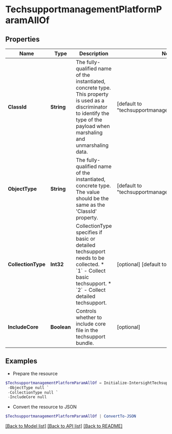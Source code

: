 # TechsupportmanagementPlatformParamAllOf
## Properties

Name | Type | Description | Notes
------------ | ------------- | ------------- | -------------
**ClassId** | **String** | The fully-qualified name of the instantiated, concrete type. This property is used as a discriminator to identify the type of the payload when marshaling and unmarshaling data. | [default to "techsupportmanagement.PlatformParam"]
**ObjectType** | **String** | The fully-qualified name of the instantiated, concrete type. The value should be the same as the &#39;ClassId&#39; property. | [default to "techsupportmanagement.PlatformParam"]
**CollectionType** | **Int32** | CollectionType specifies if basic or detailed techsupport needs to be collected. * &#x60;1&#x60; - Collect basic techsupport. * &#x60;2&#x60; - Collect detailed techsupport. | [optional] [default to 1]
**IncludeCore** | **Boolean** | Controls whether to include core file in the techsupport bundle. | [optional] 

## Examples

- Prepare the resource
```powershell
$TechsupportmanagementPlatformParamAllOf = Initialize-IntersightTechsupportmanagementPlatformParamAllOf  -ClassId null `
 -ObjectType null `
 -CollectionType null `
 -IncludeCore null
```

- Convert the resource to JSON
```powershell
$TechsupportmanagementPlatformParamAllOf | ConvertTo-JSON
```

[[Back to Model list]](../README.md#documentation-for-models) [[Back to API list]](../README.md#documentation-for-api-endpoints) [[Back to README]](../README.md)

